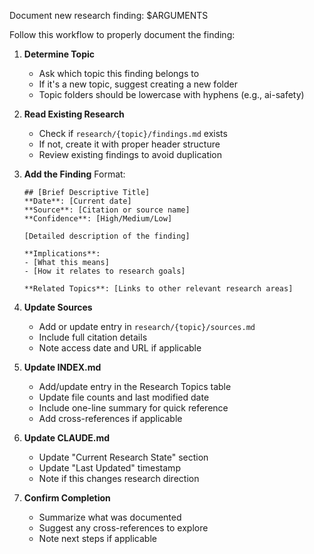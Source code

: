Document new research finding: $ARGUMENTS

Follow this workflow to properly document the finding:

1. **Determine Topic**
   - Ask which topic this finding belongs to
   - If it's a new topic, suggest creating a new folder
   - Topic folders should be lowercase with hyphens (e.g., ai-safety)

2. **Read Existing Research**
   - Check if `research/{topic}/findings.md` exists
   - If not, create it with proper header structure
   - Review existing findings to avoid duplication

3. **Add the Finding**
   Format:
   ```
   ## [Brief Descriptive Title]
   **Date**: [Current date]
   **Source**: [Citation or source name]
   **Confidence**: [High/Medium/Low]

   [Detailed description of the finding]

   **Implications**:
   - [What this means]
   - [How it relates to research goals]

   **Related Topics**: [Links to other relevant research areas]
   ```

4. **Update Sources**
   - Add or update entry in `research/{topic}/sources.md`
   - Include full citation details
   - Note access date and URL if applicable

5. **Update INDEX.md**
   - Add/update entry in the Research Topics table
   - Update file counts and last modified date
   - Include one-line summary for quick reference
   - Add cross-references if applicable

6. **Update CLAUDE.md**
   - Update "Current Research State" section
   - Update "Last Updated" timestamp
   - Note if this changes research direction

7. **Confirm Completion**
   - Summarize what was documented
   - Suggest any cross-references to explore
   - Note next steps if applicable
